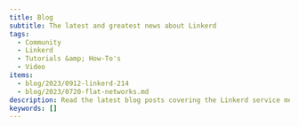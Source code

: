 ```yaml
---
title: Blog
subtitle: The latest and greatest news about Linkerd
tags:
  - Community
  - Linkerd
  - Tutorials &amp; How-To's
  - Video
items:
  - blog/2023/0912-linkerd-214
  - blog/2023/0720-flat-networks.md
description: Read the latest blog posts covering the Linkerd service mesh, from technical tutorials to announcements to what’s next on the roadmap.
keywords: []
---
```

